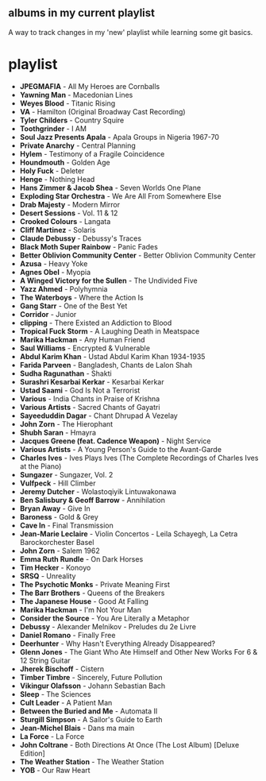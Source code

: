 ## albums in my current playlist

A way to track changes in my 'new' playlist while learning some git basics.

# playlist
- **JPEGMAFIA** - All My Heroes are Cornballs
- **Yawning Man** - Macedonian Lines
- **Weyes Blood** - Titanic Rising
- **VA** - Hamilton (Original Broadway Cast Recording)
- **Tyler Childers** - Country Squire
- **Toothgrinder** - I AM
- **Soul Jazz Presents Apala** - Apala Groups in Nigeria 1967-70
- **Private Anarchy** - Central Planning
- **Hylem** - Testimony of a Fragile Coincidence
- **Houndmouth** - Golden Age
- **Holy Fuck** - Deleter
- **Henge** - Nothing Head
- **Hans Zimmer & Jacob Shea** - Seven Worlds One Plane 
- **Exploding Star Orchestra** - We Are All From Somewhere Else
- **Drab Majesty** - Modern Mirror
- **Desert Sessions** - Vol. 11 & 12
- **Crooked Colours** - Langata
- **Cliff Martinez** - Solaris
- **Claude Debussy** - Debussy's Traces
- **Black Moth Super Rainbow** - Panic Fades
- **Better Oblivion Community Center** - Better Oblivion Community Center
- **Azusa** - Heavy Yoke
- **Agnes Obel** - Myopia
- **A Winged Victory for the Sullen** - The Undivided Five
- **Yazz Ahmed** - Polyhymnia
- **The Waterboys** - Where the Action Is
- **Gang Starr** - One of the Best Yet
- **Corridor** - Junior
- **clipping** - There Existed an Addiction to Blood
- **Tropical Fuck Storm** - A Laughing Death in Meatspace
- **Marika Hackman** - Any Human Friend
- **Saul Williams** - Encrypted & Vulnerable
- **Abdul Karim Khan** - Ustad Abdul Karim Khan 1934-1935
- **Farida Parveen** - Bangladesh, Chants de Lalon Shah
- **Sudha Ragunathan** - Shakti
- **Surashri Kesarbai Kerkar** - Kesarbai Kerkar
- **Ustad Saami** - God Is Not a Terrorist
- **Various** - India Chants in Praise of Krishna
- **Various Artists** - Sacred Chants of Gayatri
- **Sayeeduddin Dagar** - Chant Dhrupad A Vezelay
- **John Zorn** - The Hierophant
- **Shubh Saran** - Hmayra
- **Jacques Greene (feat. Cadence Weapon)** - Night Service
- **Various Artists** - A Young Person's Guide to the Avant-Garde
- **Charles Ives** - Ives Plays Ives (The Complete Recordings of Charles Ives at the Piano)
- **Sungazer** - Sungazer, Vol. 2
- **Vulfpeck** - Hill Climber
- **Jeremy Dutcher** - Wolastoqiyik Lintuwakonawa
- **Ben Salisbury & Geoff Barrow** - Annihilation
- **Bryan Away** - Give In
- **Baroness** - Gold & Grey
- **Cave In** - Final Transmission
- **Jean-Marie Leclaire** - Violin Concertos - Leila Schayegh, La Cetra Barockorchester Basel
- **John Zorn** - Salem 1962
- **Emma Ruth Rundle** - On Dark Horses
- **Tim Hecker** - Konoyo
- **SRSQ** - Unreality
- **The Psychotic Monks** - Private Meaning First
- **The Barr Brothers** - Queens of the Breakers
- **The Japanese House** - Good At Falling
- **Marika Hackman** - I'm Not Your Man
- **Consider the Source** - You Are Literally a Metaphor
- **Debussy** - Alexander Melnikov - Preludes du 2e Livre
- **Daniel Romano** - Finally Free
- **Deerhunter** - Why Hasn't Everything Already Disappeared?
- **Glenn Jones** - The Giant Who Ate Himself and Other New Works For 6 & 12 String Guitar
- **Jherek Bischoff** - Cistern
- **Timber Timbre** - Sincerely, Future Pollution
- **Vikingur Olafsson** - Johann Sebastian Bach
- **Sleep** - The Sciences
- **Cult Leader** - A Patient Man
- **Between the Buried and Me** - Automata II
- **Sturgill Simpson** - A Sailor's Guide to Earth
- **Jean-Michel Blais** - Dans ma main
- **La Force** - La Force
- **John Coltrane** - Both Directions At Once (The Lost Album) [Deluxe Edition]
- **The Weather Station** - The Weather Station
- **YOB** - Our Raw Heart

